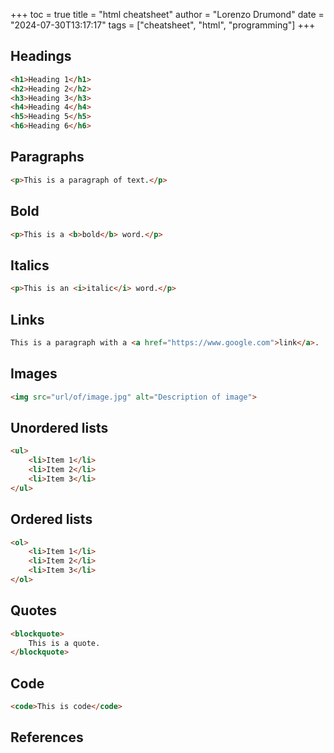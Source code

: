 +++
toc = true
title = "html cheatsheet"
author = "Lorenzo Drumond"
date = "2024-07-30T13:17:17"
tags = ["cheatsheet",  "html",  "programming"]
+++



## Headings

```html
<h1>Heading 1</h1>
<h2>Heading 2</h2>
<h3>Heading 3</h3>
<h4>Heading 4</h4>
<h5>Heading 5</h5>
<h6>Heading 6</h6>
```

## Paragraphs

```html
<p>This is a paragraph of text.</p>
```

## Bold

```html
<p>This is a <b>bold</b> word.</p>
```

## Italics

```html
<p>This is an <i>italic</i> word.</p>
```

## Links

```html
This is a paragraph with a <a href="https://www.google.com">link</a>.
```

## Images

```html
<img src="url/of/image.jpg" alt="Description of image">
```

## Unordered lists

```html
<ul>
    <li>Item 1</li>
    <li>Item 2</li>
    <li>Item 3</li>
</ul>
```

## Ordered lists

```html
<ol>
    <li>Item 1</li>
    <li>Item 2</li>
    <li>Item 3</li>
</ol>
```

## Quotes

```html
<blockquote>
    This is a quote.
</blockquote>
```

## Code

```html
<code>This is code</code>
```

## References
